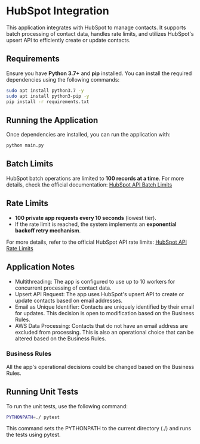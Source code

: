 # HubSpot Integration
This application integrates with HubSpot to manage contacts. It supports batch processing of contact data, handles rate limits, and utilizes HubSpot's upsert API to efficiently create or update contacts.

## Requirements
Ensure you have **Python 3.7+** and **pip** installed. You can install the required dependencies using the following commands:

```sh
sudo apt install python3.7 -y
sudo apt install python3-pip -y
pip install -r requirements.txt
```

## Running the Application
Once dependencies are installed, you can run the application with:

```sh
python main.py
```

## Batch Limits
HubSpot batch operations are limited to **100 records at a time**. For more details, check the official documentation:
[HubSpot API Batch Limits](https://developers.hubspot.com/docs/guides/api/crm/objects/contacts#limits)

## Rate Limits
- **100 private app requests every 10 seconds** (lowest tier).
- If the rate limit is reached, the system implements an **exponential backoff retry mechanism**.

For more details, refer to the official HubSpot API rate limits:
[HubSpot API Rate Limits](https://developers.hubspot.com/docs/guides/apps/api-usage/usage-details#request-limits)

## Application Notes

- Multithreading: The app is configured to use up to 10 workers for concurrent processing of contact data.
- Upsert API Request: The app uses HubSpot's upsert API to create or update contacts based on email addresses.
- Email as Unique Identifier: Contacts are uniquely identified by their email for updates. This decision is open to modification based on the Business Rules.
- AWS Data Processing: Contacts that do not have an email address are excluded from processing. This is also an operational choice that can be altered based on the Business Rules.

### Business Rules

All the app's operational decisions could be changed based on the Business Rules.

## Running Unit Tests
To run the unit tests, use the following command:

```sh
PYTHONPATH=./ pytest
```

This command sets the PYTHONPATH to the current directory (./) and runs the tests using pytest.
